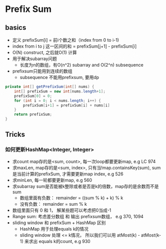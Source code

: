 # Prefix Sum

## basics
- 定义 prefixSum[i] = 前i个数之和（index from 0 to i-1)
- index from i to j 这一区间的和 = prefixSum[j+1] - prefixSum[i]
- O(N) construct, 之后就O(1) 计算
- 用于解决subarray问题
    - 长度为n的数组，有O(n^2) subarray and O(2^n) subsequence
- prefixsum只能用到连续的数组
    - subsequence 不能用prefixsum, 要用dp

```java
private int[] getPrefixSum(int[] nums) {
    int[] prefixSum = new int[nums.length+1];
    prefixSum[0] = 0;
    for (int i = 0; i < nums.length; i++) {
        prefixSum[i+1] = prefixSum[i] + nums[i]
    }
    return prefixSum;
}
```

## Tricks
### 如何更新HashMap<Integer, Integer>
- 求count map存的是<sum, count>, 每一次loop都要更新map, e.g LC 974
- 求maxLen, map存的是<sum, index>, 只有当!map.containsKey(sum), sum是当前计算的prefixSum, 才需要更新map index, e.g 526
- 求minLen, 每一轮都要更新map, e.g 560
- 求subarray sum是否能被k整除或者是否是k的倍数，map存的是余数而不是sum
    - 数组里面有负数： remainder = ((sum % k) + k) % k
    - 没有负数： remainder = sum % k
- 数组里面只有 0 和 1， 解某些题可以考虑把0当成-1
- Range sum: 考虑差分数组 和 输出 prefixsum数组， e.g 370, 1094
- sliding window 和 prefixSum + HashMap 区别
    - HashMap 用于处理equals k的情况
    - sliding window 处理 <= k情况， 所以我们可以用 atMost(k) - atMost(k-1) 来求出 equals k的count, e.g 930


